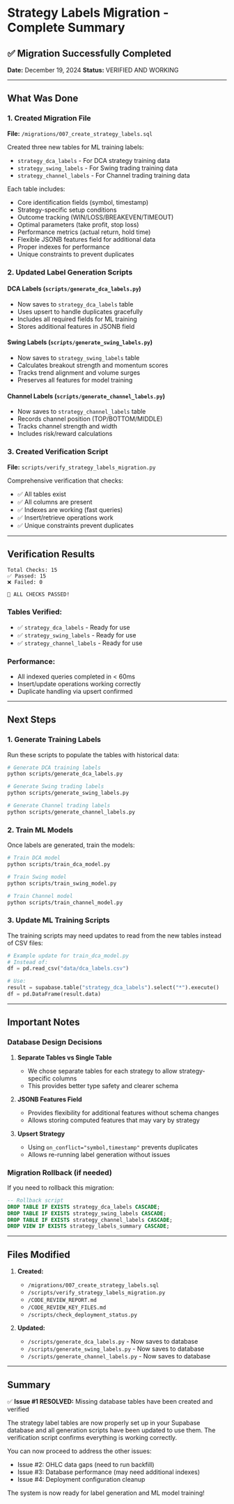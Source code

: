 # Strategy Labels Migration - Complete Summary

## ✅ Migration Successfully Completed

**Date:** December 19, 2024
**Status:** VERIFIED AND WORKING

---

## What Was Done

### 1. Created Migration File
**File:** `/migrations/007_create_strategy_labels.sql`

Created three new tables for ML training labels:
- `strategy_dca_labels` - For DCA strategy training data
- `strategy_swing_labels` - For Swing trading training data
- `strategy_channel_labels` - For Channel trading training data

Each table includes:
- Core identification fields (symbol, timestamp)
- Strategy-specific setup conditions
- Outcome tracking (WIN/LOSS/BREAKEVEN/TIMEOUT)
- Optimal parameters (take profit, stop loss)
- Performance metrics (actual return, hold time)
- Flexible JSONB features field for additional data
- Proper indexes for performance
- Unique constraints to prevent duplicates

### 2. Updated Label Generation Scripts

#### DCA Labels (`scripts/generate_dca_labels.py`)
- Now saves to `strategy_dca_labels` table
- Uses upsert to handle duplicates gracefully
- Includes all required fields for ML training
- Stores additional features in JSONB field

#### Swing Labels (`scripts/generate_swing_labels.py`)
- Now saves to `strategy_swing_labels` table
- Calculates breakout strength and momentum scores
- Tracks trend alignment and volume surges
- Preserves all features for model training

#### Channel Labels (`scripts/generate_channel_labels.py`)
- Now saves to `strategy_channel_labels` table
- Records channel position (TOP/BOTTOM/MIDDLE)
- Tracks channel strength and width
- Includes risk/reward calculations

### 3. Created Verification Script
**File:** `scripts/verify_strategy_labels_migration.py`

Comprehensive verification that checks:
- ✅ All tables exist
- ✅ All columns are present
- ✅ Indexes are working (fast queries)
- ✅ Insert/retrieve operations work
- ✅ Unique constraints prevent duplicates

---

## Verification Results

```
Total Checks: 15
✅ Passed: 15
❌ Failed: 0

🎉 ALL CHECKS PASSED!
```

### Tables Verified:
- ✅ `strategy_dca_labels` - Ready for use
- ✅ `strategy_swing_labels` - Ready for use
- ✅ `strategy_channel_labels` - Ready for use

### Performance:
- All indexed queries completed in < 60ms
- Insert/update operations working correctly
- Duplicate handling via upsert confirmed

---

## Next Steps

### 1. Generate Training Labels
Run these scripts to populate the tables with historical data:

```bash
# Generate DCA training labels
python scripts/generate_dca_labels.py

# Generate Swing trading labels
python scripts/generate_swing_labels.py

# Generate Channel trading labels
python scripts/generate_channel_labels.py
```

### 2. Train ML Models
Once labels are generated, train the models:

```bash
# Train DCA model
python scripts/train_dca_model.py

# Train Swing model
python scripts/train_swing_model.py

# Train Channel model
python scripts/train_channel_model.py
```

### 3. Update ML Training Scripts
The training scripts may need updates to read from the new tables instead of CSV files:

```python
# Example update for train_dca_model.py
# Instead of:
df = pd.read_csv("data/dca_labels.csv")

# Use:
result = supabase.table("strategy_dca_labels").select("*").execute()
df = pd.DataFrame(result.data)
```

---

## Important Notes

### Database Design Decisions

1. **Separate Tables vs Single Table**
   - We chose separate tables for each strategy to allow strategy-specific columns
   - This provides better type safety and clearer schema

2. **JSONB Features Field**
   - Provides flexibility for additional features without schema changes
   - Allows storing computed features that may vary by strategy

3. **Upsert Strategy**
   - Using `on_conflict="symbol,timestamp"` prevents duplicates
   - Allows re-running label generation without issues

### Migration Rollback (if needed)

If you need to rollback this migration:

```sql
-- Rollback script
DROP TABLE IF EXISTS strategy_dca_labels CASCADE;
DROP TABLE IF EXISTS strategy_swing_labels CASCADE;
DROP TABLE IF EXISTS strategy_channel_labels CASCADE;
DROP VIEW IF EXISTS strategy_labels_summary CASCADE;
```

---

## Files Modified

1. **Created:**
   - `/migrations/007_create_strategy_labels.sql`
   - `/scripts/verify_strategy_labels_migration.py`
   - `/CODE_REVIEW_REPORT.md`
   - `/CODE_REVIEW_KEY_FILES.md`
   - `/scripts/check_deployment_status.py`

2. **Updated:**
   - `/scripts/generate_dca_labels.py` - Now saves to database
   - `/scripts/generate_swing_labels.py` - Now saves to database
   - `/scripts/generate_channel_labels.py` - Now saves to database

---

## Summary

✅ **Issue #1 RESOLVED:** Missing database tables have been created and verified

The strategy label tables are now properly set up in your Supabase database and all generation scripts have been updated to use them. The verification script confirms everything is working correctly.

You can now proceed to address the other issues:
- Issue #2: OHLC data gaps (need to run backfill)
- Issue #3: Database performance (may need additional indexes)
- Issue #4: Deployment configuration cleanup

The system is now ready for label generation and ML model training!
